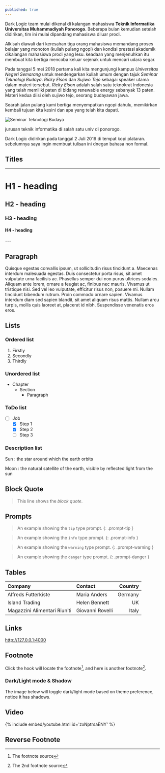 ```yaml
---
published: true
---
```

Dark Logic team mulai dikenal di kalangan mahasiswa **Teknik Informatika Universitas Muhammadiyah Ponorogo**. Beberapa bulan kemudian setelah didirikan, tim ini mulai dipandang mahasiswa diluar prodi.  

Alkisah diawali dari keresahan tiga orang mahasiswa memandang proses belajar yang monoton (kuliah pulang ngopi) dan kondisi prestasi akademik dikalangan mahasiswa prodi yang lesu. keadaan yang menjenuhkan itu membuat kita bertiga mencoba keluar sejenak untuk mencari udara segar.

Pada tanggal 5 mei 2018 pertama kali kita mengunjungi kampus *Universitas Negeri Semarang* untuk mendengarkan kuliah umum dengan tajuk *Seminar Teknologi Budaya*. *Ricky Elson* dan *Sujiwo Tejo* sebagai speaker utama dalam materi tersebut. *Ricky Elson* adalah salah satu teknokrat Indonesia yang telah memiliki paten di bidang renewable energy sebanyak 13 paten. Materi kedua diisi oleh sujiwo tejo, seorang budayawan jawa.

Searah jalan pulang kami bertiga menyempatkan ngopi dahulu, memikirkan kembali tujuan kita kesini dan apa yang telah kita dapati. 

![Seminar Teknologi Budaya](https://drive.google.com/uc?id=1LTyoLvf3bUxyC126jfoPRmkYGcp23rLd)

jurusan teknik informatika di salah satu univ di ponorogo.

   
  Dark Logic didirikan pada tanggal 2 Juli 2019 di tempat kopi plataran. sebelumnya saya ingin membuat tulisan ini dnegan bahasa non formal. 
 ## Titles 
 --- 
 # H1 - heading 
  
 <h2 data-toc-skip>H2 - heading</h2> 
  
 <h3 data-toc-skip>H3 - heading</h3> 
  
 <h4>H4 - heading</h4> 
 --- 
  
 ## Paragraph 
  
 Quisque egestas convallis ipsum, ut sollicitudin risus tincidunt a. Maecenas interdum malesuada egestas. Duis consectetur porta risus, sit amet vulputate urna facilisis ac. Phasellus semper dui non purus ultrices sodales. Aliquam ante lorem, ornare a feugiat ac, finibus nec mauris. Vivamus ut tristique nisi. Sed vel leo vulputate, efficitur risus non, posuere mi. Nullam tincidunt bibendum rutrum. Proin commodo ornare sapien. Vivamus interdum diam sed sapien blandit, sit amet aliquam risus mattis. Nullam arcu turpis, mollis quis laoreet at, placerat id nibh. Suspendisse venenatis eros eros. 
  
 ## Lists 
  
 ### Ordered list 
  
 1. Firstly 
 2. Secondly 
 3. Thirdly 
  
 ### Unordered list 
  
 - Chapter 
   + Section 
     * Paragraph 
  
 ### ToDo list 
  
 - [ ] Job 
   + [x] Step 1 
   + [x] Step 2 
   + [ ] Step 3 
  
 ### Description list 
  
 Sun 
 : the star around which the earth orbits 
  
 Moon 
 : the natural satellite of the earth, visible by reflected light from the sun 
  
 ## Block Quote 
  
 > This line shows the _block quote_. 
  
 ## Prompts 
  
 > An example showing the `tip` type prompt. 
 {: .prompt-tip } 
  
 > An example showing the `info` type prompt. 
 {: .prompt-info } 
  
 > An example showing the `warning` type prompt. 
 {: .prompt-warning } 
  
 > An example showing the `danger` type prompt. 
 {: .prompt-danger } 
  
 ## Tables 
  
 | Company                      | Contact          | Country | 
 |:-----------------------------|:-----------------|--------:| 
 | Alfreds Futterkiste          | Maria Anders     | Germany | 
 | Island Trading               | Helen Bennett    | UK      | 
 | Magazzini Alimentari Riuniti | Giovanni Rovelli | Italy   | 
  
 ## Links 
  
 <http://127.0.0.1:4000> 
  
 ## Footnote 
  
 Click the hook will locate the footnote[^footnote], and here is another footnote[^fn-nth-2]. 
  
  
  
 ### Dark/Light mode & Shadow 
  
 The image below will toggle dark/light mode based on theme preference, notice it has shadows. 
  
  
  
 ## Video 
  
 {% include embed/youtube.html id='zxNptrsaENY' %} 
  
 ## Reverse Footnote 
  
 [^footnote]: The footnote source 
 [^fn-nth-2]: The 2nd footnote source
